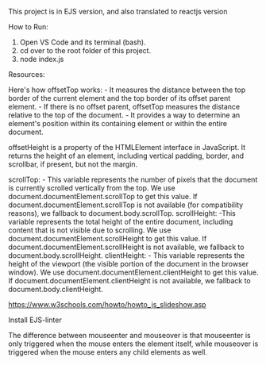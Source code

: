 This project is in EJS version, and also translated to reactjs version

How to Run:
1. Open VS Code and its terminal (bash).
2. cd over to the root folder of this project.
3. node index.js

Resources:

Here's how offsetTop works:
    - It measures the distance between the top border of the current element and the top border of its offset parent element.
    - If there is no offset parent, offsetTop measures the distance relative to the top of the document.
    - It provides a way to determine an element's position within its containing element or within the entire document.


offsetHeight is a property of the HTMLElement interface in JavaScript. It returns the height of an element, including vertical padding, border, and scrollbar, if present, but not the margin.

scrollTop: 
    - This variable represents the number of pixels that the document is currently scrolled vertically from the top. We use document.documentElement.scrollTop to get this value. If document.documentElement.scrollTop is not available (for compatibility reasons), we fallback to document.body.scrollTop.
scrollHeight: 
    -This variable represents the total height of the entire document, including content that is not visible due to scrolling. We use document.documentElement.scrollHeight to get this value. If document.documentElement.scrollHeight is not available, we fallback to document.body.scrollHeight.
clientHeight:
    - This variable represents the height of the viewport (the visible portion of the document in the browser window). We use document.documentElement.clientHeight to get this value. If document.documentElement.clientHeight is not available, we fallback to document.body.clientHeight.

https://www.w3schools.com/howto/howto_js_slideshow.asp

Install EJS-linter

The difference between mouseenter and mouseover is that mouseenter is only triggered when the mouse enters the element itself, while mouseover is triggered when the mouse enters any child elements as well.